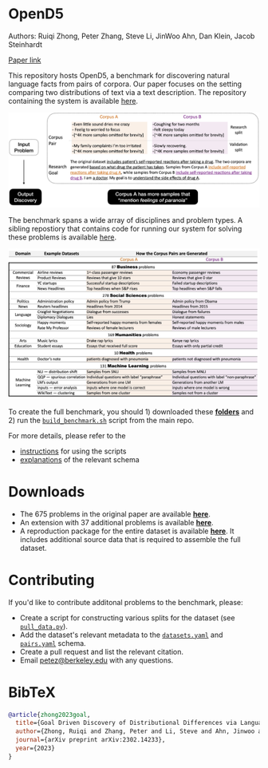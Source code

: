 OpenD5
===

Authors: Ruiqi Zhong, Peter Zhang, Steve Li, JinWoo Ahn, Dan Klein, Jacob Steinhardt

[Paper link](https://arxiv.org/pdf/2302.14233.pdf)

This repository hosts OpenD5, a benchmark for discovering natural language facts from pairs of corpora. Our paper focuses on the setting comparing two distributions of text via a text description. The repository containing the system is available [here](https://github.com/ruiqi-zhong/D5).

![](img/example.jpeg)

The benchmark spans a wide array of disciplines and problem types. A sibling repostiory that contains code for running our system for solving these problems is available [here](https://github.com/ruiqi-zhong/D5).

![](img/corpora.jpg)

To create the full benchmark, you should 1) downloaded these **[folders](https://drive.google.com/drive/folders/18N7-cwpXVtat9CocrMn_y7aI6Sbyo-Hn?usp=share_link)** and 2) run the [`build_benchmark.sh`](scripts/build_benchmark.sh) script from the main repo.

For more details, please refer to the
- [instructions](scripts/README.md) for using the scripts
- [explanations](schema/README.md) of the relevant schema

# Downloads

- The 675 problems in the original paper are available [**here**](https://doi.org/10.5281/zenodo.7662705).
- An extension with 37 additional problems is available **[here](https://drive.google.com/file/d/1meT_ewZrHRZM_VcAMos3eWHSYIMnlLED/view?usp=sharing)**.
- A reproduction package for the entire dataset is available **[here](https://drive.google.com/drive/folders/18N7-cwpXVtat9CocrMn_y7aI6Sbyo-Hn?usp=share_link)**. It includes additional source data that is required to assemble the full dataset.

# Contributing

If you'd like to contribute additonal problems to the benchmark, please:
- Create a script for constructing various splits for the dataset (see [`pull_data.py`](scripts/pull_data.py)).
- Add the dataset's relevant metadata to the [`datasets.yaml`](schema/datasets.yaml) and [`pairs.yaml`](schema/pairs.yaml) schema.
- Create a pull request and list the relevant citation.
- Email petez@berkeley.edu with any questions.

# BibTeX

```bibtex
@article{zhong2023goal,
  title={Goal Driven Discovery of Distributional Differences via Language Descriptions},
  author={Zhong, Ruiqi and Zhang, Peter and Li, Steve and Ahn, Jinwoo and Klein, Dan and Steinhardt, Jacob},
  journal={arXiv preprint arXiv:2302.14233},
  year={2023}
}
```
